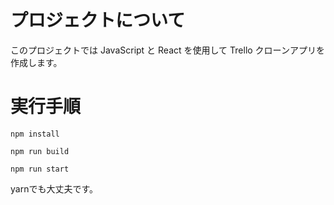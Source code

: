 # プロジェクトについて

このプロジェクトでは JavaScript と React を使用して Trello クローンアプリを作成します。

# 実行手順

```
npm install 
```
```
npm run build
```
```
npm run start
```

yarnでも大丈夫です。
